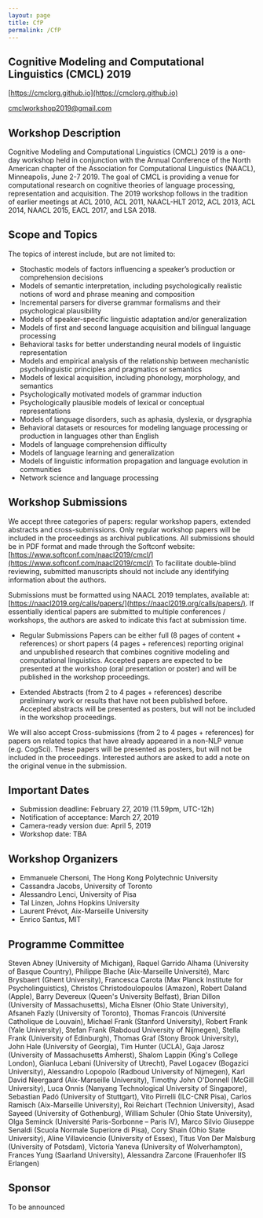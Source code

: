 ```yaml
---
layout: page
title: CfP
permalink: /CfP
---
```


## Cognitive Modeling and Computational Linguistics (CMCL) 2019


[https://cmclorg.github.io](https://cmclorg.github.io)

[cmclworkshop2019@gmail.com](mailto://cmclworkshop2018@gmail.com)


## Workshop Description

Cognitive Modeling and Computational Linguistics (CMCL) 2019 is a one-day workshop held in conjunction with the Annual Conference of the North American chapter of the Association for Computational Linguistics (NAACL), Minneapolis, June 2-7 2019. 
The goal of CMCL is providing a venue for computational research on cognitive theories of language processing, representation and acquisition. 
The 2019 workshop follows in the tradition of earlier meetings at ACL 2010, ACL 2011, NAACL-HLT 2012, ACL 2013, ACL 2014, NAACL 2015, EACL 2017, and LSA 2018.


## Scope and Topics

The topics of interest include, but are not limited to:
- Stochastic models of factors influencing a speaker’s production or comprehension decisions
- Models of semantic interpretation, including psychologically realistic notions of word and phrase meaning and composition
- Incremental parsers for diverse grammar formalisms and their psychological plausibility
- Models of speaker-specific linguistic adaptation and/or generalization
- Models of first and second language acquisition and bilingual language processing
- Behavioral tasks for better understanding neural models of linguistic representation
- Models and empirical analysis of the relationship between mechanistic psycholinguistic principles and pragmatics or semantics
- Models of lexical acquisition, including phonology, morphology, and semantics
- Psychologically motivated models of grammar induction
- Psychologically plausible models of lexical or conceptual representations
- Models of language disorders, such as aphasia, dyslexia, or dysgraphia
- Behavioral datasets or resources for modeling language processing or production in languages other than English
- Models of language comprehension difficulty
- Models of language learning and generalization
- Models of linguistic information propagation and language evolution in communities
- Network science and language processing


## Workshop Submissions

We accept three categories of papers: regular workshop papers, extended abstracts and cross-submissions. Only regular workshop papers will be included in the proceedings as archival publications. All submissions should be in PDF format and made through the Softconf website: [https://www.softconf.com/naacl2019/cmcl/](https://www.softconf.com/naacl2019/cmcl/)
To facilitate double-blind reviewing, submitted manuscripts should not include any identifying information about the authors.

Submissions must be formatted using NAACL 2019 templates, available at: [https://naacl2019.org/calls/papers/](https://naacl2019.org/calls/papers/).
If essentially identical papers are submitted to multiple conferences / workshops, the authors are asked to indicate this fact at submission time.

- Regular Submissions Papers can be either full (8 pages of content + references) or short papers (4 pages + references) reporting original and unpublished research that combines cognitive modeling and computational linguistics. Accepted papers are expected to be presented at the workshop (oral presentation or poster) and will be published in the workshop proceedings.

- Extended Abstracts (from 2 to 4 pages + references) describe preliminary work or results that have not been published before. Accepted abstracts will be presented as posters, but will not be included in the workshop proceedings.

We will also accept Cross-submissions (from 2 to 4 pages + references) for papers on related topics that have already appeared in a non-NLP venue (e.g. CogSci). These papers will be presented as posters, but will not be included in the proceedings. Interested authors are asked to add a note on the original venue in the submission.


## Important Dates

- Submission deadline: February 27, 2019 (11.59pm, UTC-12h)
- Notification of acceptance: March 27, 2019
- Camera-ready version due: April 5, 2019
- Workshop date: TBA


## Workshop Organizers
* Emmanuele Chersoni, The Hong Kong Polytechnic University
* Cassandra Jacobs, University of Toronto
* Alessandro Lenci, University of Pisa
* Tal Linzen, Johns Hopkins University
* Laurent Prévot, Aix-Marseille University
* Enrico Santus, MIT


## Programme Committee

Steven Abney (University of Michigan),
Raquel Garrido Alhama (University of Basque Country),
Philippe Blache (Aix-Marseille Université),
Marc Brysbaert (Ghent University),
Francesca Carota (Max Planck Institute for Psycholinguistics),
Christos Christodoulopoulos (Amazon),
Robert Daland (Apple),
Barry Devereux (Queen's University Belfast),
Brian Dillon (University of Massachusetts),
Micha Elsner (Ohio State University),
Afsaneh Fazly (University of Toronto),
Thomas Francois (Université Catholique de Louvain),
Michael Frank (Stanford University),
Robert Frank (Yale University),
Stefan Frank (Rabdoud University of Nijmegen),
Stella Frank (University of Edinburgh),
Thomas Graf (Stony Brook University),
John Hale (University of Georgia),
Tim Hunter (UCLA),
Gaja Jarosz (University of Massachusetts Amherst),
Shalom Lappin (King's College London),
Gianluca Lebani (University of Utrecht),
Pavel Logacev (Bogazici University),
Alessandro Lopopolo (Radboud University of Nijmegen),
Karl David Neergaard (Aix-Marseille University),
Timothy John O'Donnell (McGill University),
Luca Onnis (Nanyang Technological University of Singapore),
Sebastian Padó (University of Stuttgart),
Vito Pirrelli (ILC-CNR Pisa),
Carlos Ramisch (Aix-Marseille University),
Roi Reichart (Technion University),
Asad Sayeed (University of Gothenburg),
William Schuler (Ohio State University),
Olga Seminck (Université Paris-Sorbonne – Paris IV),
Marco Silvio Giuseppe Senaldi (Scuola Normale Superiore di Pisa),
Cory Shain (Ohio State University),
Aline Villavicencio (University of Essex),
Titus Von Der Malsburg (University of Potsdam),
Victoria Yaneva (University of Wolverhampton),
Frances Yung (Saarland University),
Alessandra Zarcone (Frauenhofer IIS Erlangen)


## Sponsor

To be announced
